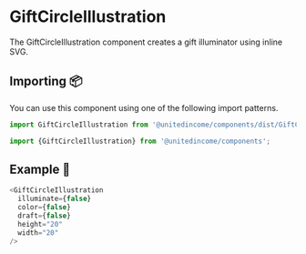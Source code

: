 # GiftCircleIllustration

The GiftCircleIllustration component creates a gift illuminator using inline SVG.

## Importing 📦

You can use this component using one of the following import patterns.

```javascript
import GiftCircleIllustration from '@unitedincome/components/dist/GiftCircleIllustration';
```

```javascript
import {GiftCircleIllustration} from '@unitedincome/components';
```

## Example 🚀

```javascript
<GiftCircleIllustration
  illuminate={false}
  color={false}
  draft={false}
  height="20"
  width="20"
/>
```
